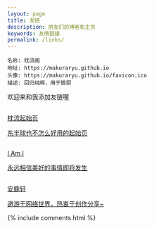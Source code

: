 ```yaml
---
layout: page
title: 友链
description: 朋友们的博客和主页
keywords: 友情链接
permalink: /links/
---
```

```
名称: 枕流阁
地址: https://makuraryu.github.io
头像: https://makuraryu.github.io/favicon.ico
描述: 回归纯粹，用于狼狈
```
欢迎来和我添加友链喔
<div class="links">
    <a href="https://makuraryu.github.io/launcher/index.html">
        <div class="link">
        <img src="https://cdn.retiehe.com/cached-edfcf8a8b627b6c6d3c07879532d97ea/mr-starter/icon.png" alt="" class="icon">
        <p class="id">枕流起始页</p>
        <p class="description">东半球也不怎么好用的起始页</p>
        </div>
    </a>
    <a href="https://5ime.cn">
        <div class="link">
        <img src="https://cdn.jsdelivr.net/gh/5ime/img/avatar.jpg" alt="" class="icon">
        <p class="id">I Am I</p>
        <p class="description">永远相信美好的事情即将发生</p>
        </div>
    </a>
    <a href="https://www.anlu1314.com/">
        <div class="link">
        <img src="https://www.anlu1314.com/wp-content/uploads/2022/07/1658096981-LP4OYiXkFeVBHgu.png" alt="" class="icon">
        <p class="id">安鹿轩</p>
        <p class="description">遨游于网络世界，热衷于创作分享~</p>
        </div>
    </a>













</div>
{% include comments.html %}
